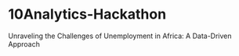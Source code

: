 # 10Analytics-Hackathon
Unraveling the Challenges of Unemployment in Africa: A Data-Driven Approach
